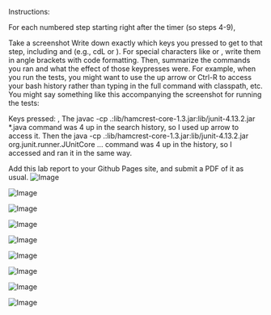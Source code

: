 Instructions:

For each numbered step starting right after the timer (so steps 4-9),

Take a screenshot
Write down exactly which keys you pressed to get to that step, including <enter> and <space> (e.g., cd<space>L<tab><enter> or <down><down><down><down><down><down><down><enter>). For special characters like <enter> or <tab>, write them in angle brackets with code formatting.
Then, summarize the commands you ran and what the effect of those keypresses were.
For example, when you run the tests, you might want to use the up arrow or Ctrl-R to access your bash history rather than typing in the full command with classpath, etc. You might say something like this accompanying the screenshot for running the tests:

Keys pressed: <up><up><up><up><enter>, <up><up><up><up><enter> The javac -cp .:lib/hamcrest-core-1.3.jar:lib/junit-4.13.2.jar *.java command was 4 up in the search history, so I used up arrow to access it. Then the java -cp .:lib/hamcrest-core-1.3.jar:lib/junit-4.13.2.jar org.junit.runner.JUnitCore ... command was 4 up in the history, so I accessed and ran it in the same way.

Add this lab report to your Github Pages site, and submit a PDF of it as usual.
![Image](https://rxwy.github.io/cse15l-lab-reports/labreport4/img/Screenshot1.png)

![Image](https://rxwy.github.io/cse15l-lab-reports/labreport4/img/Screenshot2.png)

![Image](https://rxwy.github.io/cse15l-lab-reports/labreport4/img/Screenshot3.png)

![Image](https://rxwy.github.io/cse15l-lab-reports/labreport4/img/Screenshot4.png)

![Image](https://rxwy.github.io/cse15l-lab-reports/labreport4/img/Screenshot6.png)

![Image](https://rxwy.github.io/cse15l-lab-reports/labreport4/img/Screenshot7.png)

![Image](https://rxwy.github.io/cse15l-lab-reports/labreport4/img/Screenshot5.png)

![Image](https://rxwy.github.io/cse15l-lab-reports/labreport4/img/Screenshot8.png)

![Image](https://rxwy.github.io/cse15l-lab-reports/labreport4/img/Screenshot9.png)


